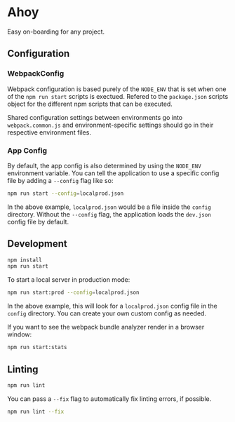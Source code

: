 # Ahoy

Easy on-boarding for any project.

## Configuration

### WebpackConfig

Webpack configuration is based purely of the `NODE_ENV` that is set when one of the `npm run start` scripts is exectued. Refered to the `package.json` scripts object for the different npm scripts that can be executed.

Shared configuration settings between environments go into `webpack.common.js` and environment-specific settings should go in their respective environment files.

### App Config

By default, the app config is also determined by using the `NODE_ENV` environment variable. You can tell the application to use a specific config file by adding a `--config` flag like so:

```bash
npm run start --config=localprod.json
```

In the above example, `localprod.json` would be a file inside the `config` directory. Without the `--config` flag, the application loads the `dev.json` config file by default.

## Development

```bash
npm install
npm run start
```

To start a local server in production mode:

```bash
npm run start:prod --config=localprod.json
```

In the above example, this will look for a `localprod.json` config file in the `config` directory. You can create your own custom config as needed.

If you want to see the webpack bundle analyzer render in a browser window:

```bash
npm run start:stats
```

## Linting

```bash
npm run lint
```

You can pass a `--fix` flag to automatically fix linting errors, if possible.

```bash
npm run lint --fix
```
